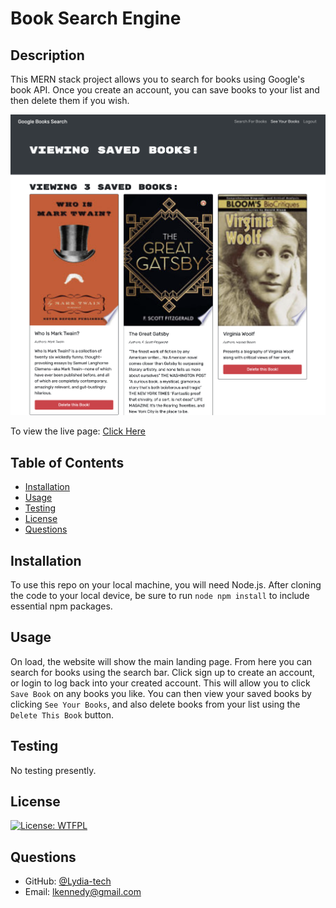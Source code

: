 # Book Search Engine 
  ## Description

 This MERN stack project allows you to search for books using Google's book API.  Once you create an account, you can save books to your list and then delete them if you wish.

 ![Project Image](./client/src/images/screenshot.png)
  
To view the live page:  [Click Here]()



  ## Table of Contents
  
  * [Installation](#installation)
  * [Usage](#usage)
  * [Testing](#testing)
  * [License](#license)
  * [Questions](#questions)
  
  ## Installation

  To use this repo on your local machine, you will need Node.js.  After cloning the code to your local device, be sure to run `node npm install` to include essential npm packages.
  
  ## Usage 

On load, the website will show the main landing page.  From here you can search for books using the search bar.  Click sign up to create an account, or login to log back into your created account.  This will allow you to click `Save Book` on any books you like.  You can then view your saved books by clicking `See Your Books`, and also delete books from your list using the `Delete This Book` button.
 
  
  ## Testing

  No testing presently.
  
  ## License

  [![License: WTFPL](https://img.shields.io/badge/License-WTFPL-brightgreen.svg)](http://www.wtfpl.net/about/)
  
  ## Questions
  
  * GitHub: [@Lydia-tech](https://github.com/Lydia-tech)
  * Email: lkennedy@gmail.com
